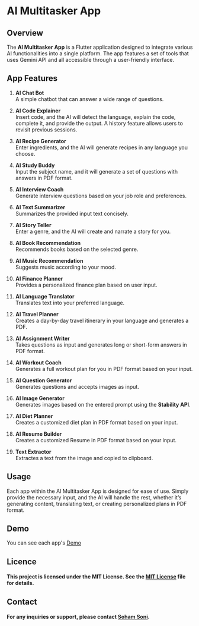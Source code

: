 # AI Multitasker App

## Overview

The **AI Multitasker App** is a Flutter application designed to integrate various AI functionalities into a single platform. The app features a set of tools that uses Gemini API and all accessible through a user-friendly interface.


## App Features

1. **AI Chat Bot**  
   A simple chatbot that can answer a wide range of questions.

2. **AI Code Explainer**  
   Insert code, and the AI will detect the language, explain the code, complete it, and provide the output. A history feature allows users to revisit previous sessions.

3. **AI Recipe Generator**  
   Enter ingredients, and the AI will generate recipes in any language you choose.

4. **AI Study Buddy**  
   Input the subject name, and it will generate a set of questions with answers in PDF format.

5. **AI Interview Coach**  
   Generate interview questions based on your job role and preferences.

6. **AI Text Summarizer**  
   Summarizes the provided input text concisely.

7. **AI Story Teller**  
   Enter a genre, and the AI will create and narrate a story for you.

8. **AI Book Recommendation**  
   Recommends books based on the selected genre.

9. **AI Music Recommendation**  
   Suggests music according to your mood.

10. **AI Finance Planner**  
    Provides a personalized finance plan based on user input.

11. **AI Language Translator**  
    Translates text into your preferred language.

12. **AI Travel Planner**  
    Creates a day-by-day travel itinerary in your language and generates a PDF.

13. **AI Assignment Writer**  
    Takes questions as input and generates long or short-form answers in PDF format.

14. **AI Workout Coach**  
    Generates a full workout plan for you in PDF format based on your input.

15. **AI Question Generator**  
    Generates questions and accepts images as input.

16. **AI Image Generator**  
    Generates images based on the entered prompt using the **Stability API**.

17. **AI Diet Planner**  
    Creates a customized diet plan in PDF format based on your input.

18. **AI Resume Builder**  
    Creates a customized Resume in PDF format based on your input.

19. **Text Extractor**  
    Extractes a text from the image and copied to clipboard.

## Usage
Each app within the AI Multitasker App is designed for ease of use. Simply provide the necessary input, and the AI will handle the rest, whether it’s generating content, translating text, or creating personalized plans in PDF format.

## Demo
You can see each app's [Demo](https://drive.google.com/file/d/1oqcNUH_D9_lVTm_2uEhiQ7GrnMhRDg-p/view?usp=sharing)

## Licence

#### This project is licensed under the MIT License. See the [MIT License](LICENSE) file for details.

## Contact
#### For any inquiries or support, please contact [Soham Soni](sonisoham91@gmail.com).


